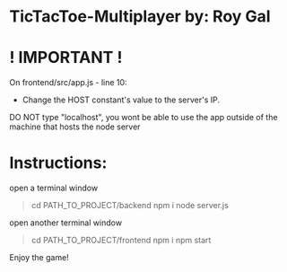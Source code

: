 # TicTacToe-Multiplayer by: Roy Gal

# ! IMPORTANT !

On frontend/src/app.js - line 10:

- Change the HOST constant's value to the server's IP.

DO NOT type "localhost", you wont be able to use the app outside of the machine that hosts the node server

# Instructions:
open a terminal window
> cd PATH_TO_PROJECT/backend
> npm i
> node server.js

open another terminal window
> cd PATH_TO_PROJECT/frontend
> npm i
> npm start

Enjoy the game!